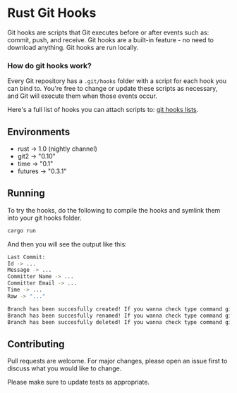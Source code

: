# Rust Git Hooks
Git hooks are scripts that Git executes before or after events such as: commit, push, and receive. Git hooks are a built-in feature - no need to download anything. Git hooks are run locally.

### How do git hooks work?

Every Git repository has a `.git/hooks` folder with a script for each hook you can bind to. You're free to change or update these scripts as necessary, and Git will execute them when those events occur.

Here's a full list of hooks you can attach scripts to: [git hooks lists](https://githooks.com/).

## Environments

- rust -> 1.0 (nightly channel)
- git2 -> "0.10"
- time -> "0.1"
- futures -> "0.3.1"

## Running

To try the hooks, do the following to compile the hooks and symlink them into your git hooks folder.

```sh
cargo run
```

And then you will see the output like this:

```sh
Last Commit:
Id -> ...
Message -> ...
Committer Name -> ...
Committer Email -> ...
Time -> ...
Raw -> "..." 

Branch has been succesfully created! If you wanna check type command git branch -a
Branch has been succesfully renamed! If you wanna check type command git branch -a
Branch has been succesfully deleted! If you wanna check type command git branch -a
```

## Contributing

Pull requests are welcome. For major changes, please open an issue first to discuss what you would like to change.

Please make sure to update tests as appropriate.
